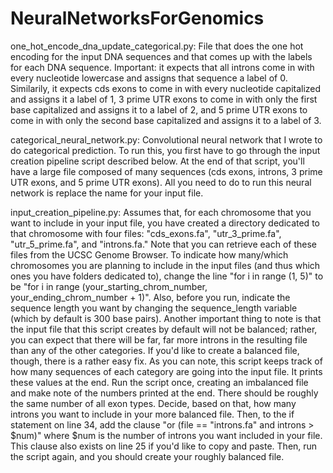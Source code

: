# NeuralNetworksForGenomics

one_hot_encode_dna_update_categorical.py: File that does the one hot encoding for the input DNA sequences and that comes up with the labels for each DNA sequence. Important: it expects that all introns come in with every nucleotide lowercase and assigns that sequence a label of 0. Similarily, it expects cds exons to come in with every nucleotide capitalized and assigns it a label of 1, 3 prime UTR exons to come in with only the first base capitalized and assigns it to a label of 2, and 5 prime UTR exons to come in with only the second base capitalized and assigns it to a label of 3.

categorical_neural_network.py: Convolutional neural network that I wrote to do categorical prediction. To run this, you first have to go through the input creation pipeline script described below. At the end of that script, you'll have a large file composed of many sequences (cds exons, introns, 3 prime UTR exons, and 5 prime UTR exons). All you need to do to run this neural network is replace the name for your input file.

input_creation_pipeline.py: Assumes that, for each chromosome that you want to include in your input file, you have created a directory dedicated to that chromosome with four files: "cds_exons.fa", "utr_3_prime.fa", "utr_5_prime.fa", and "introns.fa." Note that you can retrieve each of these files from the UCSC Genome Browser. To indicate how many/which chromosomes you are planning to include in the input files (and thus which ones you have folders dedicated to), change the line "for i in range (1, 5)" to be "for i in range (your_starting_chrom_number, your_ending_chrom_number + 1)". Also, before you run, indicate the sequence length you want by changing the sequence_length variable (which by default is 300 base pairs). Another important thing to note is that the input file that this script creates by default will not be balanced; rather, you can expect that there will be far, far more introns in the resulting file than any of the other categories. If you'd like to create a balanced file, though, there is a rather easy fix. As you can note, this script keeps track of how many sequences of each category are going into the input file. It prints these values at the end. Run the script once, creating an imbalanced file and make note of the numbers printed at the end. There should be roughly the same number of all exon types. Decide, based on that, how many introns you want to include in your more balanced file. Then, to the if statement on line 34, add the clause "or (file == "introns.fa" and introns > $num)" where $num is the number of introns you want included in your file. This clause also exists on line 25 if you'd like to copy and paste. Then, run the script again, and you should create your roughly balanced file. 
